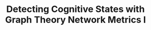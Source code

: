 ---
title: "Detecting Cognitive States with Graph Theory Network Metrics I"
project_id: 
date: 
conference_id: ""
presenters:
   - laura_buchanan
summary: "<p>Postbac Poster Day, May 1, 2014</p>"
file: /assets/presentations/FinalPostBacPosterDay.pdf
filename: FinalPostBacPosterDay.pdf
layout: presentation
---